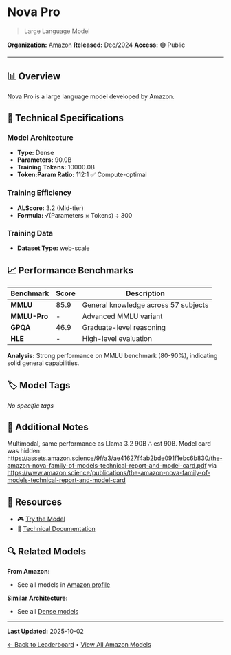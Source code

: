 # Nova Pro

> Large Language Model

**Organization:** [Amazon](../../labs/amazon.md)
**Released:** Dec/2024
**Access:** 🟢 Public

---

## 📊 Overview

Nova Pro is a large language model developed by Amazon.

## 🔧 Technical Specifications

### Model Architecture
- **Type:** Dense
- **Parameters:** 90.0B
- **Training Tokens:** 10000.0B
- **Token:Param Ratio:** 112:1 ✅ Compute-optimal

### Training Efficiency
- **ALScore:** 3.2 (Mid-tier)
- **Formula:** √(Parameters × Tokens) ÷ 300

### Training Data
- **Dataset Type:** web-scale

## 📈 Performance Benchmarks

| Benchmark | Score | Description |
|-----------|-------|-------------|
| **MMLU** | 85.9 | General knowledge across 57 subjects |
| **MMLU-Pro** | - | Advanced MMLU variant |
| **GPQA** | 46.9 | Graduate-level reasoning |
| **HLE** | - | High-level evaluation |

**Analysis:** Strong performance on MMLU benchmark (80-90%), indicating solid general capabilities.

## 🏷️ Model Tags

_No specific tags_

## 📝 Additional Notes

Multimodal, same performance as Llama 3.2 90B ∴ est 90B. Model card was hidden: https://assets.amazon.science/9f/a3/ae41627f4ab2bde091f1ebc6b830/the-amazon-nova-family-of-models-technical-report-and-model-card.pdf via https://www.amazon.science/publications/the-amazon-nova-family-of-models-technical-report-and-model-card

## 🔗 Resources

- 🎮 [Try the Model](https://aws.amazon.com/bedrock/)
- 📄 [Technical Documentation](https://www.amazon.science/publications/the-amazon-nova-family-of-models-technical-report-and-model-card)

## 🔍 Related Models

**From Amazon:**
- See all models in [Amazon profile](../../labs/amazon.md)

**Similar Architecture:**
- See all [Dense models](../../architectures/dense.md)

---

**Last Updated:** 2025-10-02

[← Back to Leaderboard](../../README.md) • [View All Amazon Models](../../labs/amazon.md)
